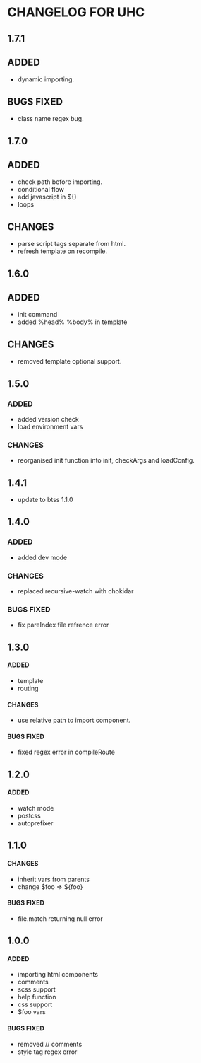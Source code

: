 # CHANGELOG FOR UHC

## 1.7.1

## ADDED

- dynamic importing.

## BUGS FIXED

- class name regex bug.

## 1.7.0

## ADDED

- check path before importing.
- conditional flow
- add javascript in ${}
- loops

## CHANGES

- parse script tags separate from html.
- refresh template on recompile.

## 1.6.0

## ADDED

- init command
- added %head% %body% in template

## CHANGES

- removed template optional support.

## 1.5.0

### ADDED

- added version check
- load environment vars

### CHANGES

- reorganised init function into init, checkArgs and loadConfig.

## 1.4.1

- update to btss 1.1.0

## 1.4.0

### ADDED

- added dev mode

### CHANGES

- replaced recursive-watch with chokidar

### BUGS FIXED

- fix pareIndex file refrence error

## 1.3.0

#### ADDED

- template
- routing

#### CHANGES

- use relative path to import component.

#### BUGS FIXED

- fixed regex error in compileRoute

## 1.2.0

#### ADDED

- watch mode
- postcss
- autoprefixer

## 1.1.0

#### CHANGES

- inherit vars from parents
- change $foo => ${foo}

#### BUGS FIXED

- file.match returning null error

## 1.0.0

#### ADDED

- importing html components
- comments
- scss support
- help function
- css support
- $foo vars

#### BUGS FIXED

- removed // comments
- style tag regex error
